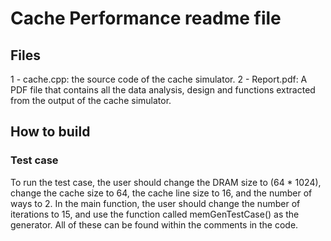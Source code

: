 # Cache Performance readme file

## Files
1 - cache.cpp: the source code of the cache simulator.
2 - Report.pdf: A PDF file that contains all the data analysis, design and functions extracted from the output of the cache simulator.

## How to build


### Test case
To run the test case, the user should change the DRAM size to (64 * 1024), change the cache size to 64, the cache line size to 16, and the number of ways to 2. In the main function, the user should change the number of iterations to 15, and use the function called memGenTestCase() as the generator. All of these can be found within the comments in the code.
